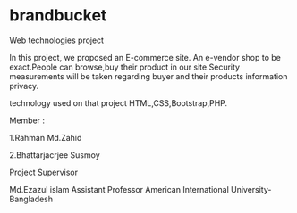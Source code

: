 # brandbucket
Web technologies project

In this project, we proposed an E-commerce site. An e-vendor shop to be exact.People can browse,buy their product in our site.Security measurements will be taken regarding buyer and their products information privacy.


technology used on that project HTML,CSS,Bootstrap,PHP.

Member :

1.Rahman Md.Zahid

2.Bhattarjacrjee Susmoy


Project Supervisor

Md.Ezazul islam
Assistant Professor	
American International University-Bangladesh
